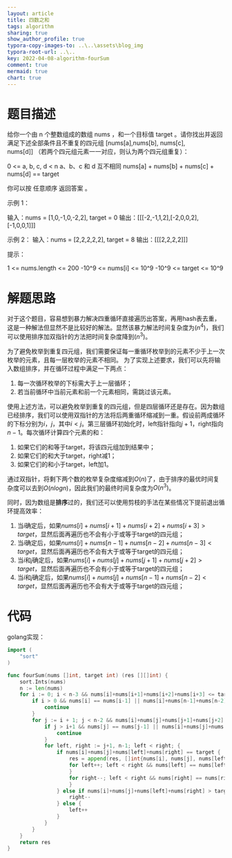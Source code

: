 ```yaml
---
layout: article
title: 四数之和
tags: algorithm
sharing: true
show_author_profile: true
typora-copy-images-to: ..\..\assets\blog_img
typora-root-url: ..\..
key: 2022-04-08-algorithm-fourSum
comment: true
mermaid: true
chart: true
---
```


# 题目描述

给你一个由 n 个整数组成的数组 nums ，和一个目标值 target 。请你找出并返回满足下述全部条件且不重复的四元组 [nums[a],nums[b], nums[c], nums[d]] （若两个四元组元素一一对应，则认为两个四元组重复）：

0 <= a, b, c, d < n
a、b、c 和 d 互不相同
nums[a] + nums[b] + nums[c] + nums[d] == target

你可以按 任意顺序 返回答案 。

示例 1：

输入：nums = [1,0,-1,0,-2,2], target = 0
输出：[[[-2,-1,1,2],[-2,0,0,2],[-1,0,0,1]]]

示例 2：
输入：nums = [2,2,2,2,2], target = 8
输出：[[[2,2,2,2]]]

提示：

1 <= nums.length <= 200
-10^9 <= nums[i] <= 10^9
-10^9 <= target <= 10^9

# 解题思路

对于这个题目，容易想到暴力解决四重循环直接遍历出答案，再用hash表去重，这是一种解法但显然不是比较好的解法。显然该暴力解法时间复杂度为$(n^4)$，我们可以使用排序加双指针的方法把时间复杂度降到$(n^3)$。

为了避免枚举到重复四元组，我们需要保证每一重循环枚举到的元素不少于上一次枚举的元素，且每一层枚举的元素不相同。
为了实现上述要求，我们可以先将输入数组排序，并在循环过程中满足一下两点：
1. 每一次循环枚举的下标需大于上一层循环；
2. 若当前循环中当前元素和前一个元素相同，需跳过该元素。

使用上述方法，可以避免枚举到重复的四元组，但是四层循环还是存在。因为数组已经排序，我们可以使用双指针的方法将后两重循环缩减到一重。假设前两成循环的下标分别为$i$，$j$，其中$i<j$。第三层循环初始化时，left指针指向$j+1$，right指向$n-1$。每次循环计算四个元素的和：
1. 如果它们的和等于target，将该四元组加到结果中；
2. 如果它们的和大于target，right减1；
3. 如果它们的和小于target，left加1。

通过双指针，将剩下两个数的枚举复杂度缩减到$O(n)$了，由于排序的最优时间复杂度可以去到$O(nlogn)$，因此我们的最终时间复杂度为$O(n^3)$。

同时，因为数组是**排序**过的，我们还可以使用剪枝的手法在某些情况下提前退出循环提高效率：
1. 当$i$确定后，如果$nums[i]+nums[i+1]+nums[i+2]+nums[i+3]>target$，显然后面再遍历也不会有小于或等于target的四元组；
2. 当$i$确定后，如果$nums[i]+nums[n-1]+nums[n-2]+nums[n-3]<target$，显然后面再遍历也不会有大于或等于target的四元组；
3. 当$i$和$j$确定后，如果$nums[i]+nums[j]+nums[j+1]+nums[j+2]>target$，显然后面再遍历也不会有小于或等于target的四元组；
4. 当$i$和$j$确定后，如果$nums[i]+nums[j]+nums[n-1]+nums[n-2]<target$，显然后面再遍历也不会有大于或等于target的四元组；

# 代码

golang实现：
```go
import (
	"sort"
)

func fourSum(nums []int, target int) (res [][]int) {
	sort.Ints(nums)
	n := len(nums)
	for i := 0; i < n-3 && nums[i]+nums[i+1]+nums[i+2]+nums[i+3] <= target; i++ { // 跳过相同元素 && 剪枝
		if i > 0 && nums[i] == nums[i-1] || nums[i]+nums[n-1]+nums[n-2]+nums[n-3] < target { // 跳过相同元素 && 剪枝
			continue
		}
		for j := i + 1; j < n-2 && nums[i]+nums[j]+nums[j+1]+nums[j+2] <= target; j++ { // && 剪枝
			if j > i+1 && nums[j] == nums[j-1] || nums[i]+nums[j]+nums[n-1]+nums[n-2] < target { // 跳过相同元素 && 剪枝
				continue
			}
			for left, right := j+1, n-1; left < right; {
				if nums[i]+nums[j]+nums[left]+nums[right] == target {
					res = append(res, []int{nums[i], nums[j], nums[left], nums[right]})
					for left++; left < right && nums[left] == nums[left-1]; left++ { // 跳过相同元素
					}
					for right--; left < right && nums[right] == nums[right+1]; right-- { // 跳过相同元素
					}
				} else if nums[i]+nums[j]+nums[left]+nums[right] > target {
					right--
				} else {
					left++
				}
			}
		}
	}
	return res
}
```
